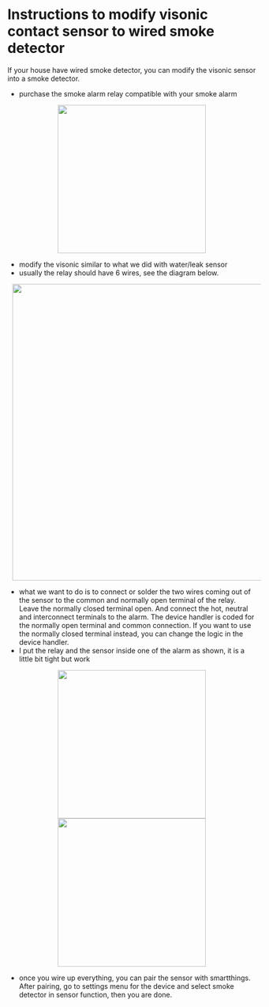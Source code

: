 # Instructions to modify visonic contact sensor to wired smoke detector

If your house have wired smoke detector, you can modify the visonic sensor into a smoke detector. 
  - purchase the smoke alarm relay compatible with your smoke alarm
  
  <p align="center">
    <img src = "https://github.com/pakmanwg/smartthings-visonic-sensor/blob/master/Relay.jpg" width=300 hspace=10/>
  </p>  
  
  - modify the visonic similar to what we did with water/leak sensor
  - usually the relay should have 6 wires, see the diagram below.
  
  
  <p align="center">
    <img src = "https://github.com/pakmanwg/smartthings-visonic-sensor/blob/master/Relay1.jpg" width=600 hspace=10/>
  </p>  
  
   - what we want to do is to connect or solder the two wires coming out of the sensor to the common and normally open terminal of the relay. Leave the normally closed terminal open. And connect the hot, neutral and interconnect terminals to the alarm. The device handler is coded for the normally open terminal and common connection. If you want to use the normally closed terminal instead, you can change the logic in the device handler.
   - I put the relay and the sensor inside one of the alarm as shown, it is a little bit tight but work
   
   <p align="center">
     <img src = "https://github.com/pakmanwg/smartthings-visonic-sensor/blob/master/IMG_2150.JPG" width=300 hspace=10/>
     <img src = "https://github.com/pakmanwg/smartthings-visonic-sensor/blob/master/IMG_2149.JPG" width=300 hspace=10/>
   </p> 
   
   - once you wire up everything, you can pair the sensor with smartthings. After pairing, go to settings menu for the device and select smoke detector in sensor function, then you are done.
